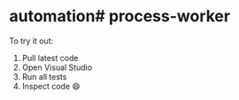# automation# process-worker
To try it out:
1. Pull latest code
2. Open Visual Studio
3. Run all tests
4. Inspect code 😄
